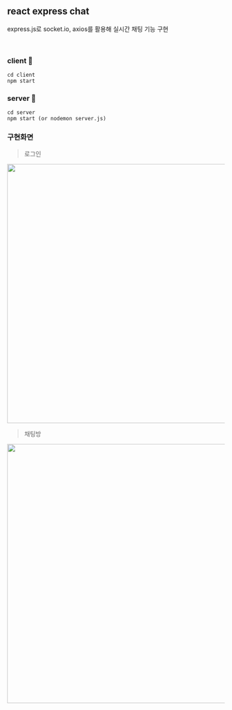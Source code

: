 react express chat 
-------
express.js로 socket.io, axios를 활용해 실시간 채팅 기능 구현

<br>

### client 📁
```
cd client
npm start
```

### server 📁
```
cd server
npm start (or nodemon server.js)
```

### 구현화면 
> 로그인

<img src="https://user-images.githubusercontent.com/62641007/113667770-37599c80-96ec-11eb-9347-3b042a29fb9c.png" width="600px" height="auto"></img>
> 채팅방

<img src="https://user-images.githubusercontent.com/62641007/113667858-56f0c500-96ec-11eb-8c29-e230e6c759c2.png" width="600px" height="auto"></img>
